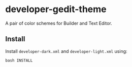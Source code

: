 # developer-gedit-theme
A pair of color schemes for Builder and Text Editor.

## Install
Install `developer-dark.xml` and `developer-light.xml` using:
```shell
bash INSTALL
```

